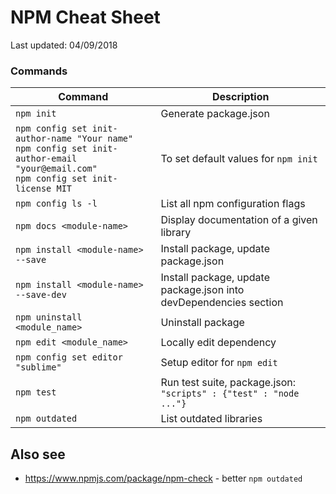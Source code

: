 # NPM Cheat Sheet

Last updated: 04/09/2018

### Commands

| Command                                   | Description                                                           |
| ---                                       | ---                                                                   |
| `npm init`                                | Generate package.json                                                 |
| `npm config set init-author-name "Your name"`<br/>`npm config set init-author-email "your@email.com"`<br/>`npm config set init-license MIT`                                | To set default values for `npm init`                                                |
| `npm config ls -l`                        | List all npm configuration flags                                      |
| `npm docs <module-name>`                  | Display documentation of a given library                              |
| `npm install <module-name> --save`        | Install package, update package.json                                  |
| `npm install <module-name> --save-dev`    | Install package, update package.json into devDependencies section     |
| `npm uninstall <module_name>`             | Uninstall package                                                     |
| `npm edit <module_name>`                  | Locally edit dependency                                               |
| `npm config set editor "sublime"`         | Setup editor for `npm edit`                                           |
| `npm test`                                | Run test suite, package.json: `"scripts" : {"test" : "node ..."}`     |
| `npm outdated`                            | List outdated libraries                                               |

## Also see
* https://www.npmjs.com/package/npm-check - better `npm outdated`